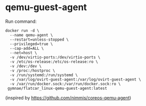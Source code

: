 # qemu-guest-agent

Run command:

```
docker run -d \
  --name qemu-agent \
  --restart=unless-stopped \
  --privileged=true \
  --cap-add=ALL \
  --net=host \
  -v /dev/virtio-ports:/dev/virtio-ports \
  -v /etc/os-release:/etc/os-release:ro \
  -v /dev:/dev \
  -v /proc:/hostproc \
  -v /run/systemd:/run/systemd \
  -v /var/log/ovirt-guest-agent:/var/log/ovirt-guest-agent \
  -v /var/run/docker.sock:/var/run/docker.sock:ro \
 gymnae/flatcar_linux-qemu-guest-agent:latest
  ```
  
  (inspired by https://github.com/nimmis/coreos-qemu-agent)
